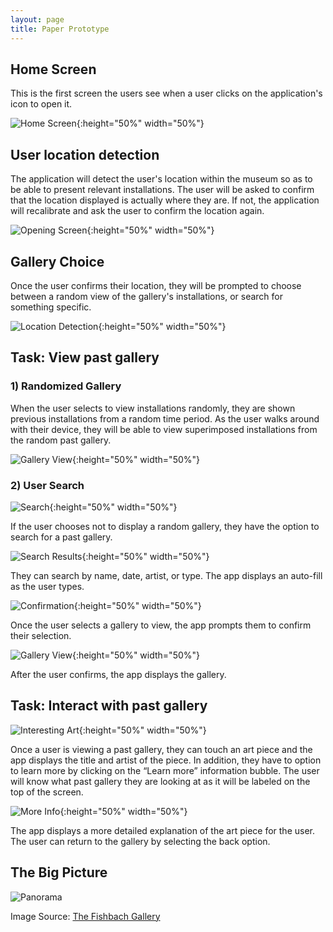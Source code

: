 ```yaml
---
layout: page
title: Paper Prototype
---
```


## Home Screen
This is the first screen the users see when a user clicks on the application's icon to open it.

![Home Screen](home.jpg){:height="50%" width="50%"}

## User location detection
The application will detect the user's location within the museum so as to be able to present relevant installations. The user will be asked to confirm that the location displayed is actually where they are. If not, the application will recalibrate and ask the user to confirm the location again.

![Opening Screen](location.jpg){:height="50%" width="50%"}

## Gallery Choice

Once the user confirms their location, they will be prompted to choose between a random view of the gallery's installations, or search for something specific.

![Location Detection](gallery.jpg){:height="50%" width="50%"}


## Task: View past gallery

### 1) Randomized Gallery
When the user selects to view installations randomly, they are shown previous installations from a random time period. As the user walks around with their device, they will be able to view superimposed installations from the random past gallery.

![Gallery View](view_gallery.jpg){:height="50%" width="50%"}

### 2) User Search

![Search](search_categories.jpg){:height="50%" width="50%"}

If the user chooses not to display a random gallery, they have the option to search for a past gallery. 

![Search Results](search_results.jpg){:height="50%" width="50%"}

They can search by name, date, artist, or type. The app displays an auto-fill as the user types. 

![Confirmation](confirmation.jpg){:height="50%" width="50%"}

Once the user selects a gallery to view, the app prompts them to confirm their selection.

![Gallery View](view_gallery.jpg){:height="50%" width="50%"}

After the user confirms, the app displays the gallery.

## Task: Interact with past gallery

![Interesting Art](info_bubbles.jpg){:height="50%" width="50%"}

Once a user is viewing a past gallery, they can touch an art piece and the app displays the title and artist of the piece. In addition, they have to option to learn more by clicking on the “Learn more” information bubble. The user will know what past gallery they are looking at as it will be labeled on the top of the screen. 

![More Info](more_info.jpg){:height="50%" width="50%"}

The app displays a more detailed explanation of the art piece for the user. The user can return to the gallery by selecting the back option.

## The Big Picture 
![Panorama](gallery_panorama.jpg)

Image Source: [The Fishbach Gallery](http://www.bradmarshallart.com/gallerypan07.htm)
